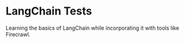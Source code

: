# LangChain Tests
Learning the basics of LangChain while incorporating it with tools like Firecrawl.
